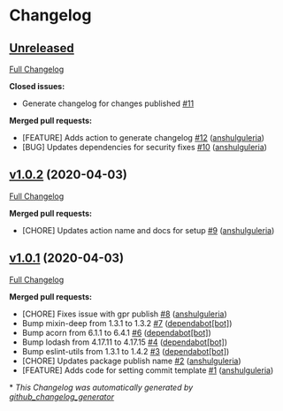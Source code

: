 # Changelog

## [Unreleased](https://github.com/amzn/git-commit-template/tree/HEAD)

[Full Changelog](https://github.com/amzn/git-commit-template/compare/v1.0.2...HEAD)

**Closed issues:**

- Generate changelog for changes published [\#11](https://github.com/amzn/git-commit-template/issues/11)

**Merged pull requests:**

- \[FEATURE\] Adds action to generate changelog [\#12](https://github.com/amzn/git-commit-template/pull/12) ([anshulguleria](https://github.com/anshulguleria))
- \[BUG\] Updates dependencies for security fixes [\#10](https://github.com/amzn/git-commit-template/pull/10) ([anshulguleria](https://github.com/anshulguleria))

## [v1.0.2](https://github.com/amzn/git-commit-template/tree/v1.0.2) (2020-04-03)

[Full Changelog](https://github.com/amzn/git-commit-template/compare/v1.0.1...v1.0.2)

**Merged pull requests:**

- \[CHORE\] Updates action name and docs for setup [\#9](https://github.com/amzn/git-commit-template/pull/9) ([anshulguleria](https://github.com/anshulguleria))

## [v1.0.1](https://github.com/amzn/git-commit-template/tree/v1.0.1) (2020-04-03)

[Full Changelog](https://github.com/amzn/git-commit-template/compare/26e4df7b5d03f890e29c0b8634a39ce86da9ce38...v1.0.1)

**Merged pull requests:**

- \[CHORE\] Fixes issue with gpr publish [\#8](https://github.com/amzn/git-commit-template/pull/8) ([anshulguleria](https://github.com/anshulguleria))
- Bump mixin-deep from 1.3.1 to 1.3.2 [\#7](https://github.com/amzn/git-commit-template/pull/7) ([dependabot[bot]](https://github.com/apps/dependabot))
- Bump acorn from 6.1.1 to 6.4.1 [\#6](https://github.com/amzn/git-commit-template/pull/6) ([dependabot[bot]](https://github.com/apps/dependabot))
- Bump lodash from 4.17.11 to 4.17.15 [\#4](https://github.com/amzn/git-commit-template/pull/4) ([dependabot[bot]](https://github.com/apps/dependabot))
- Bump eslint-utils from 1.3.1 to 1.4.2 [\#3](https://github.com/amzn/git-commit-template/pull/3) ([dependabot[bot]](https://github.com/apps/dependabot))
- \[CHORE\] Updates package publish name [\#2](https://github.com/amzn/git-commit-template/pull/2) ([anshulguleria](https://github.com/anshulguleria))
- \[FEATURE\] Adds code for setting commit template [\#1](https://github.com/amzn/git-commit-template/pull/1) ([anshulguleria](https://github.com/anshulguleria))



\* *This Changelog was automatically generated by [github_changelog_generator](https://github.com/github-changelog-generator/github-changelog-generator)*
